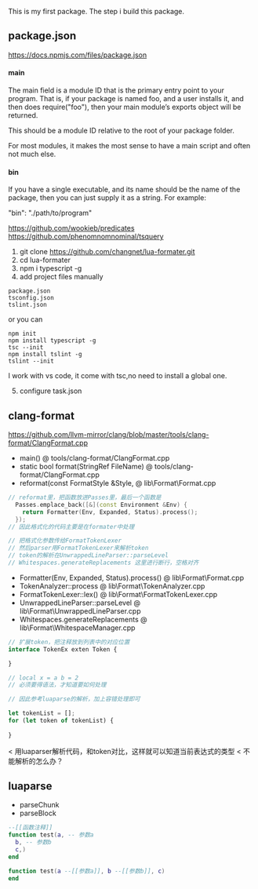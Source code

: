 This is my first package.
The step i build this package.

## package.json
https://docs.npmjs.com/files/package.json

#### main
The main field is a module ID that is the primary entry point to your program. That is, if your package is named foo, and a user installs it, and then does require("foo"), then your main module’s exports object will be returned.

This should be a module ID relative to the root of your package folder.

For most modules, it makes the most sense to have a main script and often not much else.

#### bin
If you have a single executable, and its name should be the name of the package, then you can just supply it as a string. For example:

"bin": "./path/to/program"

https://github.com/wookieb/predicates
https://github.com/phenomnomnominal/tsquery

1. git clone https://github.com/changnet/lua-formater.git
2. cd lua-formater
3. npm i typescript -g
4. add project files manually
```shell
package.json
tsconfig.json
tslint.json
```
or you can

```shell
npm init
npm install typescript -g
tsc --init
npm install tslint -g
tslint --init
```
I work with vs code, it come with tsc,no need to install a global one.

5. configure task.json

## clang-format
https://github.com/llvm-mirror/clang/blob/master/tools/clang-format/ClangFormat.cpp

* main() @ tools/clang-format/ClangFormat.cpp
* static bool format(StringRef FileName) @ tools/clang-format/ClangFormat.cpp
* reformat(const FormatStyle &Style, @ lib\Format\Format.cpp
```cpp
// reformat里，把函数放进Passes里，最后一个函数是
  Passes.emplace_back([&](const Environment &Env) {
    return Formatter(Env, Expanded, Status).process();
  });
// 因此格式化的代码主要是在formater中处理

// 把格式化参数传给FormatTokenLexer
// 然后parser用FormatTokenLexer来解析token
// token的解析在UnwrappedLineParser::parseLevel
// Whitespaces.generateReplacements 这里进行断行，空格对齐
```
* Formatter(Env, Expanded, Status).process() @ lib\Format\Format.cpp
* TokenAnalyzer::process @ lib\Format\TokenAnalyzer.cpp
* FormatTokenLexer::lex() @ lib\Format\FormatTokenLexer.cpp
* UnwrappedLineParser::parseLevel @ lib\Format\UnwrappedLineParser.cpp
* Whitespaces.generateReplacements @ lib\Format\WhitespaceManager.cpp

```ts
// 扩展token，把注释放到列表中的对应位置
interface TokenEx exten Token {

}

// local x = a b = 2
// 必须要得语法，才知道要如何处理

// 因此参考luaparse的解析，加上容错处理即可

let tokenList = [];
for (let token of tokenList) {
    
}
```

< 用luaparser解析代码，和token对比，这样就可以知道当前表达式的类型
< 不能解析的怎么办？

## luaparse
* parseChunk
* parseBlock

```lua
--[[函数注释]]
function test(a, -- 参数a
  b, -- 参数b
  c,)
end

function test(a --[[参数a]], b --[[参数b]], c)
end
```